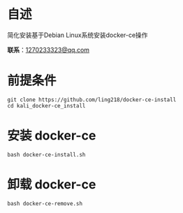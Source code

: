 # 自述
简化安装基于Debian Linux系统安装docker-ce操作

**联系**：1270233323@qq.com

# 前提条件
```
git clone https://github.com/ling218/docker-ce-install
cd kali_docker-ce_install
```

# 安装 docker-ce
```
bash docker-ce-install.sh
```

# 卸载 docker-ce
```
bash docker-ce-remove.sh
```
